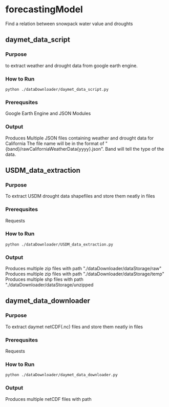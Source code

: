 # forecastingModel
Find a relation between snowpack water value and droughts

## daymet_data_script
### Purpose 
to extract weather and drought data from google earth engine.
### How to Run
```
python ./dataDownloader/daymet_data_script.py
```
### Prerequsites
Google Earth Engine and JSON Modules

### Output
Produces Multiple JSON files containing weather and drought data for California
The file name will be in the format of "{band}/rawCaliforniaWeatherData{yyyy}.json". Band will tell the type of the data.

## USDM_data_extraction

### Purpose
To extract USDM drought data shapefiles and store them neatly in files

### Prerequsites
Requests

### How to Run
```
python ./dataDownloader/USDM_data_extraction.py

```

### Output
Produces multiple zip files with path "./dataDownloader/dataStorage/raw"
Produces multiple zip files with path "./dataDownloader/dataStorage/temp"
Produces multiple shp files with path "./dataDownloader/dataStorage/unzipped

## daymet_data_downloader

### Purpose
To extract daymet netCDF(.nc) files and store them neatly in files

### Prerequsites
Requests

### How to Run
```
python ./dataDownloader/daymet_data_downloader.py
```
### Output
Produces multiple netCDF files with path